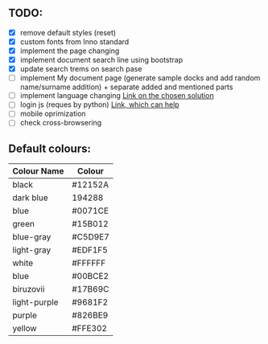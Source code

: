 ## TODO:

- [x] remove default styles (reset)
- [x] custom fonts from Inno standard
- [x] implement the page changing
- [x] implement document search line using bootstrap
- [x] update search trems on search pase
- [ ] implement My document page (generate sample docks and add random name/surname addition) + separate added and mentioned parts 
- [ ] implement language changing [Link on the chosen solution](https://stackoverflow.com/questions/46008760/how-to-build-multiple-language-website-using-pure-html-js-jquery)
- [ ] login js (reques by python) [Link, which can help](https://stackoverflow.com/questions/5448545/how-to-retrieve-get-parameters-from-javascript/)
- [ ] mobile oprimization
- [ ] check cross-browsering

## Default colours:

|Colour Name| Colour|
|-----------|-------|
|black| #12152A|
|dark blue| 194288|
|blue| #0071CE|
|green|#15B012|
|blue-gray|#C5D9E7|
|light-gray|#EDF1F5|
|white|#FFFFFF|
|blue|#00BCE2|
|biruzovii|#17B69C|
|light-purple|#9681F2|
|purple|#826BE9|
|yellow|#FFE302|
